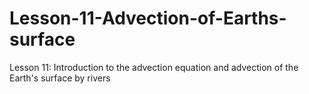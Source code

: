 # Lesson-11-Advection-of-Earths-surface
Lesson 11: Introduction to the advection equation and advection of the Earth's surface by rivers
